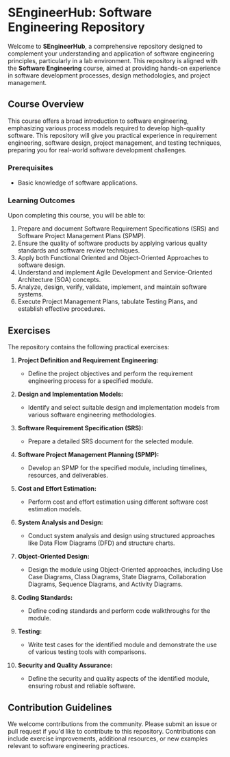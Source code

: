 # SEngineerHub: Software Engineering Repository

Welcome to **SEngineerHub**, a comprehensive repository designed to complement your understanding and application of software engineering principles, particularly in a lab environment. This repository is aligned with the **Software Engineering** course, aimed at providing hands-on experience in software development processes, design methodologies, and project management.

## Course Overview

This course offers a broad introduction to software engineering, emphasizing various process models required to develop high-quality software. This repository will give you practical experience in requirement engineering, software design, project management, and testing techniques, preparing you for real-world software development challenges.

### Prerequisites
- Basic knowledge of software applications.

### Learning Outcomes
Upon completing this course, you will be able to:
1. Prepare and document Software Requirement Specifications (SRS) and Software Project Management Plans (SPMP).
2. Ensure the quality of software products by applying various quality standards and software review techniques.
3. Apply both Functional Oriented and Object-Oriented Approaches to software design.
4. Understand and implement Agile Development and Service-Oriented Architecture (SOA) concepts.
5. Analyze, design, verify, validate, implement, and maintain software systems.
6. Execute Project Management Plans, tabulate Testing Plans, and establish effective procedures.

## Exercises

The repository contains the following practical exercises:

1. **Project Definition and Requirement Engineering:**
   - Define the project objectives and perform the requirement engineering process for a specified module.

2. **Design and Implementation Models:**
   - Identify and select suitable design and implementation models from various software engineering methodologies.

3. **Software Requirement Specification (SRS):**
   - Prepare a detailed SRS document for the selected module.

4. **Software Project Management Planning (SPMP):**
   - Develop an SPMP for the specified module, including timelines, resources, and deliverables.

5. **Cost and Effort Estimation:**
   - Perform cost and effort estimation using different software cost estimation models.

6. **System Analysis and Design:**
   - Conduct system analysis and design using structured approaches like Data Flow Diagrams (DFD) and structure charts.

7. **Object-Oriented Design:**
   - Design the module using Object-Oriented approaches, including Use Case Diagrams, Class Diagrams, State Diagrams, Collaboration Diagrams, Sequence Diagrams, and Activity Diagrams.

8. **Coding Standards:**
   - Define coding standards and perform code walkthroughs for the module.

9. **Testing:**
   - Write test cases for the identified module and demonstrate the use of various testing tools with comparisons.

10. **Security and Quality Assurance:**
    - Define the security and quality aspects of the identified module, ensuring robust and reliable software.

## Contribution Guidelines

We welcome contributions from the community. Please submit an issue or pull request if you'd like to contribute to this repository. Contributions can include exercise improvements, additional resources, or new examples relevant to software engineering practices.

